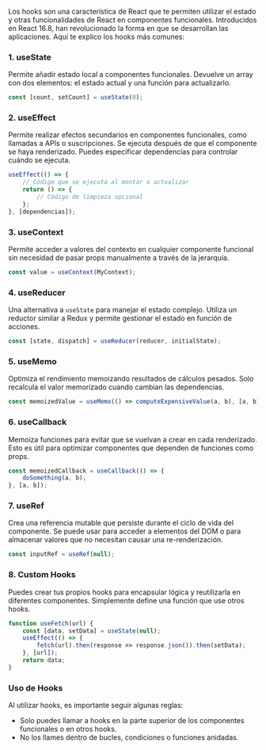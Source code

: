 Los hooks son una característica de React que te permiten utilizar el estado y otras funcionalidades de React en componentes funcionales. Introducidos en React 16.8, han revolucionado la forma en que se desarrollan las aplicaciones. Aquí te explico los hooks más comunes:

### 1. **useState**
Permite añadir estado local a componentes funcionales. Devuelve un array con dos elementos: el estado actual y una función para actualizarlo.

```jsx
const [count, setCount] = useState(0);
```

### 2. **useEffect**
Permite realizar efectos secundarios en componentes funcionales, como llamadas a APIs o suscripciones. Se ejecuta después de que el componente se haya renderizado. Puedes especificar dependencias para controlar cuándo se ejecuta.

```jsx
useEffect(() => {
    // Código que se ejecuta al montar o actualizar
    return () => {
        // Código de limpieza opcional
    };
}, [dependencias]);
```

### 3. **useContext**
Permite acceder a valores del contexto en cualquier componente funcional sin necesidad de pasar props manualmente a través de la jerarquía.

```jsx
const value = useContext(MyContext);
```

### 4. **useReducer**
Una alternativa a `useState` para manejar el estado complejo. Utiliza un reductor similar a Redux y permite gestionar el estado en función de acciones.

```jsx
const [state, dispatch] = useReducer(reducer, initialState);
```

### 5. **useMemo**
Optimiza el rendimiento memoizando resultados de cálculos pesados. Solo recalcula el valor memorizado cuando cambian las dependencias.

```jsx
const memoizedValue = useMemo(() => computeExpensiveValue(a, b), [a, b]);
```

### 6. **useCallback**
Memoiza funciones para evitar que se vuelvan a crear en cada renderizado. Esto es útil para optimizar componentes que dependen de funciones como props.

```jsx
const memoizedCallback = useCallback(() => {
    doSomething(a, b);
}, [a, b]);
```

### 7. **useRef**
Crea una referencia mutable que persiste durante el ciclo de vida del componente. Se puede usar para acceder a elementos del DOM o para almacenar valores que no necesitan causar una re-renderización.

```jsx
const inputRef = useRef(null);
```

### 8. **Custom Hooks**
Puedes crear tus propios hooks para encapsular lógica y reutilizarla en diferentes componentes. Simplemente define una función que use otros hooks.

```jsx
function useFetch(url) {
    const [data, setData] = useState(null);
    useEffect(() => {
        fetch(url).then(response => response.json()).then(setData);
    }, [url]);
    return data;
}
```

### Uso de Hooks
Al utilizar hooks, es importante seguir algunas reglas:
- Solo puedes llamar a hooks en la parte superior de los componentes funcionales o en otros hooks.
- No los llames dentro de bucles, condiciones o funciones anidadas.

